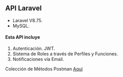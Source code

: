 ## API Laravel

- Laravel V8.75.
- MySQL.

#### Esta API incluye

1. Autenticación. JWT.
2. Sistema de Roles a través de Perfiles y Funciones.
3. Notificaciones vía Email.

Colección de Métodos Postman [Aquí](https://web.postman.co/workspace/API~60878ec7-7ec2-4264-8912-0e35f25a7d51/documentation/8661566-58f2f762-f5da-4bab-8f80-46044ea1fd87)

